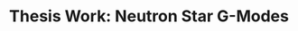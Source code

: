 ---
style: style1
image_path: images/neutron.jpeg
path: /blog_test.html 
title: Thesis Work&#58; Neutron Star G-Modes
caption: Numerical calculation of sound speed differences and g-modes as a probe of core composition
permalink: /generic.html 
---